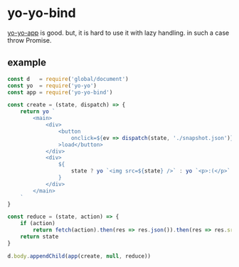 # yo-yo-bind

[yo-yo-app](https://www.npmjs.com/package/yo-yo-app) is good. but, it is hard to use it with lazy handling. in such a case throw Promise.

## example

```js
const d   = require('global/document')
const yo  = require('yo-yo')
const app = require('yo-yo-bind')

const create = (state, dispatch) => {
    return yo `
        <main>
            <div>
                <button
                    onclick=${ev => dispatch(state, './snapshot.json')}}
                >load</button>
            </div>
            <div>
                ${
                    state ? yo `<img src=${state} />` : yo `<p>:(</p>`
                }
            </div>
        </main>
    `
}

const reduce = (state, action) => {
    if (action)
        return fetch(action).then(res => res.json()).then(res => res.src)
    return state
}

d.body.appendChild(app(create, null, reduce))
```
